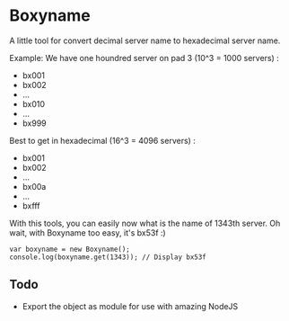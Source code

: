 # Boxyname

A little tool for convert decimal server name to hexadecimal server name.

Example:
We have one houndred server on pad 3 (10^3 = 1000 servers) :
- bx001
- bx002
- ...
- bx010
- ...
- bx999

Best to get in hexadecimal (16^3 = 4096 servers) :
- bx001
- bx002
- ...
- bx00a
- ...
- bxfff

With this tools, you can easily now what is the name of 1343th server. Oh wait, with Boxyname too easy, it's bx53f :)

```
var boxyname = new Boxyname();
console.log(boxyname.get(1343)); // Display bx53f
```

## Todo

- Export the object as module for use with amazing NodeJS